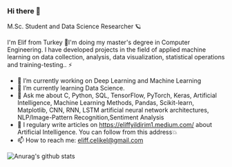 ### Hi there 👋

M.Sc. Student and Data Science Researcher 🪐

I'm Elif from Turkey 🌸I'm doing my master's degree in Computer Engineering. I have developed projects in the field of applied machine learning on data collection, analysis, data visualization, statistical operations and training-testing..  ⚡ 


- 🔭 I’m currently working on Deep Learning and Machine Learning
- 🌱 I’m currently learning Data Science.
- 💬 Ask me about C, Python, SQL, TensorFlow, PyTorch, Keras, Artificial Intelligence, Machine Learning Methods, Pandas, Scikit-learn, Matplotlib, CNN, RNN, LSTM artificial neural network architectures, NLP/Image-Pattern Recognition,Sentiment Analysis
- 📝 I regulary write articles on https://eliffyildirim1.medium.com/ about Artificial Intelligence. You can follow from this address💥
- 📫 How to reach me: eliff.celikel@gmail.com

![Anurag's github stats](https://github-readme-stats.vercel.app/api?username=eliffyildirim1&show_icons=true&theme=radical)


